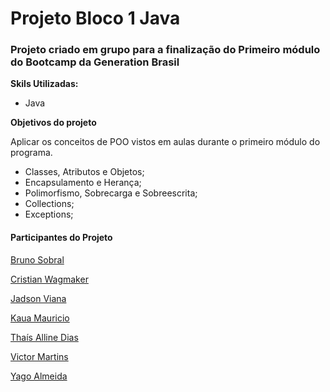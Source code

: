 # Projeto Bloco 1 Java

### Projeto criado em grupo para a finalização do Primeiro módulo do Bootcamp da Generation Brasil ###

**Skils Utilizadas:**

* Java

 


**Objetivos do projeto**

Aplicar os conceitos de POO vistos em aulas durante o primeiro módulo do programa.

* Classes, Atributos e Objetos;
* Encapsulamento e Herança;
*  Polimorfismo, Sobrecarga e Sobreescrita;
*  Collections;
*  Exceptions; 

#### Participantes do Projeto ####
[Bruno Sobral](https://github.com/BruunoSobral)

[Cristian Wagmaker](https://github.com/criswagmaker)

[Jadson Viana](https://github.com/Jadsonvs)

[Kaua Mauricio](https://github.com/KauaMauricio)

[Thaís Alline Dias](https://github.com/tha-alline)

[Victor Martins](https://github.com/victormreis)

[Yago Almeida](https://github.com/yagorajose)






